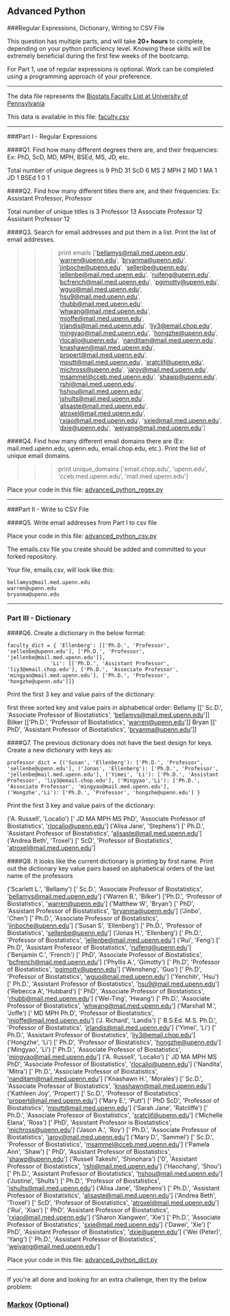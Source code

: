 ## Advanced Python    

###Regular Expressions, Dictionary, Writing to CSV File  

This question has multiple parts, and will take **20+ hours** to complete, depending on your python proficiency level.  Knowing these skills will be extremely beneficial during the first few weeks of the bootcamp.

For Part 1, use of regular expressions is optional.  Work can be completed using a programming approach of your preference. 

---

The data file represents the [Biostats Faculty List at University of Pennsylvania](http://www.med.upenn.edu/cceb/biostat/faculty.shtml)

This data is available in this file:  [faculty.csv](python/faculty.csv)

--- 

###Part I - Regular Expressions  


####Q1. Find how many different degrees there are, and their frequencies: Ex:  PhD, ScD, MD, MPH, BSEd, MS, JD, etc.

Total number of unique degrees is 9
PhD 31
ScD 6
MS 2
MPH 2
MD 1
MA 1
JD 1
BSEd 1
0 1

####Q2. Find how many different titles there are, and their frequencies:  Ex:  Assistant Professor, Professor

Total number of unique titles is 3
Professor 13
Associate Professor 12
Assistant Professor 12

####Q3. Search for email addresses and put them in a list.  Print the list of email addresses.

>>> print emails
['bellamys@mail.med.upenn.edu', 'warren@upenn.edu', 'bryanma@upenn.edu', 'jinboche@upenn.edu', 'sellenbe@upenn.edu', 'jellenbe@mail.med.upenn.edu', 'ruifeng@upenn.edu', 'bcfrench@mail.med.upenn.edu', 'pgimotty@upenn.edu', 'wguo@mail.med.upenn.edu', 'hsu9@mail.med.upenn.edu', 'rhubb@mail.med.upenn.edu', 'whwang@mail.med.upenn.edu', 'mjoffe@mail.med.upenn.edu', 'jrlandis@mail.med.upenn.edu', 'liy3@email.chop.edu', 'mingyao@mail.med.upenn.edu', 'hongzhe@upenn.edu', 'rlocalio@upenn.edu', 'nanditam@mail.med.upenn.edu', 'knashawn@mail.med.upenn.edu', 'propert@mail.med.upenn.edu', 'mputt@mail.med.upenn.edu', 'sratclif@upenn.edu', 'michross@upenn.edu', 'jaroy@mail.med.upenn.edu', 'msammel@cceb.med.upenn.edu', 'shawp@upenn.edu', 'rshi@mail.med.upenn.edu', 'hshou@mail.med.upenn.edu', 'jshults@mail.med.upenn.edu', 'alisaste@mail.med.upenn.edu', 'atroxel@mail.med.upenn.edu', 'rxiao@mail.med.upenn.edu', 'sxie@mail.med.upenn.edu', 'dxie@upenn.edu', 'weiyang@mail.med.upenn.edu']


####Q4. Find how many different email domains there are (Ex:  mail.med.upenn.edu, upenn.edu, email.chop.edu, etc.).  Print the list of unique email domains.

>>> print unique_domains
['email.chop.edu', 'upenn.edu', 'cceb.med.upenn.edu', 'mail.med.upenn.edu']

Place your code in this file: [advanced_python_regex.py](python/advanced_python_regex.py)

---

###Part II - Write to CSV File

####Q5.  Write email addresses from Part I to csv file

Place your code in this file: [advanced_python_csv.py](python/advanced_python_csv.py)

The emails.csv file you create should be added and committed to your forked repository.

Your file, emails.csv, will look like this:
```
bellamys@mail.med.upenn.edu
warren@upenn.edu
bryanma@upenn.edu
```

---

### Part III - Dictionary

####Q6.  Create a dictionary in the below format:
```
faculty_dict = { 'Ellenberg': [['Ph.D.', 'Professor', 'sellenbe@upenn.edu'], ['Ph.D.', 'Professor', 'jellenbe@mail.med.upenn.edu']],
              'Li': [['Ph.D.', 'Assistant Professor', 'liy3@email.chop.edu'], ['Ph.D.', 'Associate Professor', 'mingyao@mail.med.upenn.edu'], ['Ph.D.', 'Professor', 'hongzhe@upenn.edu']]}
```
Print the first 3 key and value pairs of the dictionary:

first three sorted key and value pairs in alphabetical order:
Bellamy [[' Sc.D.', 'Associate Professor of Biostatistics', 'bellamys@mail.med.upenn.edu']]
Bilker [['Ph.D.', 'Professor of Biostatistics', 'warren@upenn.edu']]
Bryan [[' PhD', 'Assistant Professor of Biostatistics', 'bryanma@upenn.edu']]

####Q7.  The previous dictionary does not have the best design for keys.  Create a new dictionary with keys as:

```
professor_dict = {('Susan', 'Ellenberg'): ['Ph.D.', 'Professor', 'sellenbe@upenn.edu'], ('Jonas', 'Ellenberg'): ['Ph.D.', 'Professor', 'jellenbe@mail.med.upenn.edu'], ('Yimei', 'Li'): ['Ph.D.', 'Assistant Professor', 'liy3@email.chop.edu'], ('Mingyao','Li'): ['Ph.D.', 'Associate Professor', 'mingyao@mail.med.upenn.edu'], ('Hongzhe','Li'): ['Ph.D.', 'Professor', 'hongzhe@upenn.edu'] }
```

Print the first 3 key and value pairs of the dictionary:

('A. Russell', 'Localio') [' JD MA MPH MS PhD', 'Associate Professor of Biostatistics', 'rlocalio@upenn.edu']
('Alisa Jane', 'Stephens') [' Ph.D.', 'Assistant Professor of Biostatistics', 'alisaste@mail.med.upenn.edu']
('Andrea Beth', 'Troxel') [' ScD', 'Professor of Biostatistics', 'atroxel@mail.med.upenn.edu']

####Q8.  It looks like the current dictionary is printing by first name.  Print out the dictionary key value pairs based on alphabetical orders of the last name of the professors

('Scarlett L.', 'Bellamy') [' Sc.D.', 'Associate Professor of Biostatistics', 'bellamys@mail.med.upenn.edu']
('Warren B.', 'Bilker') ['Ph.D.', 'Professor of Biostatistics', 'warren@upenn.edu']
('Matthew W', 'Bryan') [' PhD', 'Assistant Professor of Biostatistics', 'bryanma@upenn.edu']
('Jinbo', 'Chen') [' Ph.D.', 'Associate Professor of Biostatistics', 'jinboche@upenn.edu']
('Susan S', 'Ellenberg') [' Ph.D.', 'Professor of Biostatistics', 'sellenbe@upenn.edu']
('Jonas H.', 'Ellenberg') [' Ph.D.', 'Professor of Biostatistics', 'jellenbe@mail.med.upenn.edu']
('Rui', 'Feng') [' Ph.D', 'Assistant Professor of Biostatistics', 'ruifeng@upenn.edu']
('Benjamin C.', 'French') [' PhD', 'Associate Professor of Biostatistics', 'bcfrench@mail.med.upenn.edu']
('Phyllis A.', 'Gimotty') [' Ph.D', 'Professor of Biostatistics', 'pgimotty@upenn.edu']
('Wensheng', 'Guo') [' Ph.D', 'Professor of Biostatistics', 'wguo@mail.med.upenn.edu']
('Yenchih', 'Hsu') [' Ph.D.', 'Assistant Professor of Biostatistics', 'hsu9@mail.med.upenn.edu']
('Rebecca A', 'Hubbard') [' PhD', 'Associate Professor of Biostatistics', 'rhubb@mail.med.upenn.edu']
('Wei-Ting', 'Hwang') [' Ph.D.', 'Associate Professor of Biostatistics', 'whwang@mail.med.upenn.edu']
('Marshall M.', 'Joffe') [' MD MPH Ph.D', 'Professor of Biostatistics', 'mjoffe@mail.med.upenn.edu']
('J. Richard', 'Landis') [' B.S.Ed. M.S. Ph.D.', 'Professor of Biostatistics', 'jrlandis@mail.med.upenn.edu']
('Yimei', 'Li') [' Ph.D.', 'Assistant Professor of Biostatistics', 'liy3@email.chop.edu']
('Hongzhe', 'Li') [' Ph.D', 'Professor of Biostatistics', 'hongzhe@upenn.edu']
('Mingyao', 'Li') [' Ph.D.', 'Associate Professor of Biostatistics', 'mingyao@mail.med.upenn.edu']
('A. Russell', 'Localio') [' JD MA MPH MS PhD', 'Associate Professor of Biostatistics', 'rlocalio@upenn.edu']
('Nandita', 'Mitra') [' Ph.D.', 'Associate Professor of Biostatistics', 'nanditam@mail.med.upenn.edu']
('Knashawn H.', 'Morales') [' Sc.D.', 'Associate Professor of Biostatistics', 'knashawn@mail.med.upenn.edu']
('Kathleen Joy', 'Propert') [' Sc.D.', 'Professor of Biostatistics', 'propert@mail.med.upenn.edu']
('Mary E.', 'Putt') [' PhD ScD', 'Professor of Biostatistics', 'mputt@mail.med.upenn.edu']
('Sarah Jane', 'Ratcliffe') [' Ph.D.', 'Associate Professor of Biostatistics', 'sratclif@upenn.edu']
('Michelle Elana', 'Ross') [' PhD', 'Assistant Professor is Biostatistics', 'michross@upenn.edu']
('Jason A.', 'Roy') [' Ph.D.', 'Associate Professor of Biostatistics', 'jaroy@mail.med.upenn.edu']
('Mary D.', 'Sammel') [' Sc.D.', 'Professor of Biostatistics', 'msammel@cceb.med.upenn.edu']
('Pamela Ann', 'Shaw') [' PhD', 'Assistant Professor of Biostatistics', 'shawp@upenn.edu']
('Russell Takeshi', 'Shinohara') ['0', 'Assistant Professor of Biostatistics', 'rshi@mail.med.upenn.edu']
('Haochang', 'Shou') [' Ph.D.', 'Assistant Professor of Biostatistics', 'hshou@mail.med.upenn.edu']
('Justine', 'Shults') [' Ph.D.', 'Professor of Biostatistics', 'jshults@mail.med.upenn.edu']
('Alisa Jane', 'Stephens') [' Ph.D.', 'Assistant Professor of Biostatistics', 'alisaste@mail.med.upenn.edu']
('Andrea Beth', 'Troxel') [' ScD', 'Professor of Biostatistics', 'atroxel@mail.med.upenn.edu']
('Rui', 'Xiao') [' PhD', 'Assistant Professor of Biostatistics', 'rxiao@mail.med.upenn.edu']
('Sharon Xiangwen', 'Xie') [' Ph.D.', 'Associate Professor of Biostatistics', 'sxie@mail.med.upenn.edu']
('Dawei', 'Xie') [' PhD', 'Assistant Professor of Biostatistics', 'dxie@upenn.edu']
('Wei (Peter)', 'Yang') [' Ph.D.', 'Assistant Professor of Biostatistics', 'weiyang@mail.med.upenn.edu']

Place your code in this file: [advanced_python_dict.py](python/advanced_python_dict.py)

--- 

If you're all done and looking for an extra challenge, then try the below problem:  

### [Markov](python/markov.py) (Optional)

